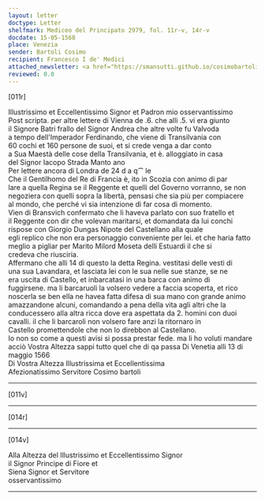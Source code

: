 ```yaml
---
layout: letter
doctype: Letter
shelfmark: Mediceo del Principato 2979, fol. 11r-v, 14r-v
docdate: 15-05-1568
place: Venezia
sender: Bartoli Cosimo
recipient: Francesco I de' Medici
attached_newsletter: <a href="https://smansutti.github.io/cosimobartoli/texts/3080_080/">3080_080</a>
reviewed: 0.0
---
```


[011r]  
  
  
Illustrissimo et Eccellentissimo Signor et Padron mio osservantissimo  
Post scripta. per altre lettere di Vienna de .6. che alli .5. vi era giunto  
il Signore Batri frallo del Signor Andrea che altre volte fu Valvoda  
a tempo dell'Imperador Ferdinando, che viene di Transilvania con  
60 cochi et 160 persone de suoi, et si crede venga a dar conto  
a Sua Maestà delle cose della Transilvania, et è. alloggiato in casa  
del Signor Iacopo Strada Manto ano  
Per lettere ancora di Londra de 24 d a q⁀ le  
Che il Gentilhomo del Re di Francia è, ito in Scozia con animo di par  
lare a quella Regina se il Reggente et quelli del Governo vorranno, se non  
negoziera con quelli sopra la libertà, pensasi che sia più per compiacere  
al mondo, che perché vi sia intenzione di far cosa di momento.  
Vien di Bransvich confermato che li haveva parlato con suo fratello et  
il Reggente con dir che volevan maritarsi, et domandata da lui conchi  
rispose con Giorgio Dungas Nipote del Castellano alla quale  
egli replico che non era personaggio conveniente per lei. et che haria fatto  
meglio a pigliar per Marito Milord Moseta delli Estuardi il che si  
credeva che riusciria.  
Affermano che alli 14 di questo la detta Regina. vestitasi delle vesti di  
una sua Lavandara, et lasciata lei con le sua nelle sue stanze, se ne  
era uscita di Castello, et inbarcatasi in una barca con animo di  
fuggirsene. ma li barcaruoli la volsero vedere a faccia scoperta, et rico  
noscerla se ben ella ne havea fatta difesa di sua mano con grande animo  
amazzandone alcuni, comandando a pena della vita agli altri che la  
conducessero alla altra ricca dove era aspettata da 2. homini con duoi  
cavalli. il che li barcaroli non volsero fare anzi la ritornaro in  
Castello promettendole che non lo direbbon al Castellano.  
Io non so come a questi avisi si possa prestar fede. ma li ho voluti mandare  
acciò Vostra Altezza sappi tutto quel che di qa passa Di Venetia alli 13 di  
maggio 1566  
Di Vostra Altezza Illustrissima et Eccellentissima  
Afezionatissimo Servitore Cosimo bartoli  
  
---  

[011v]  
  
  
  
---  

[014r]  
  
  
  
---  

[014v]  
  
  
Alla Altezza del Illustrissimo et Eccellentissimo Signor  
il Signor Principe di Fiore et  
Siena Signor et Servitore  
osservantissimo  
  
---  

